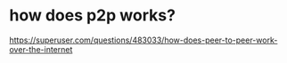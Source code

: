 # how does p2p works?
https://superuser.com/questions/483033/how-does-peer-to-peer-work-over-the-internet
